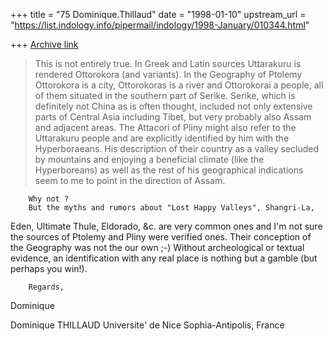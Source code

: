 +++
title = "75 Dominique.Thillaud"
date = "1998-01-10"
upstream_url = "https://list.indology.info/pipermail/indology/1998-January/010344.html"

+++
[Archive link](https://list.indology.info/pipermail/indology/1998-January/010344.html)

>This is not entirely true. In Greek and Latin sources Uttarakuru is
>rendered Ottorokora (and
>variants). In the Geography of Ptolemy Ottorokora is a city, Ottorokoras
>is a river and
>Ottorokorai a people, all of them situated in the southern part of Serike.
>Serike, which is
>definitely not China as is often thought, included not only extensive
>parts of Central Asia
>including Tibet, but very probably also Assam and adjacent areas.
>The Attacori of Pliny might also refer to the Uttarakuru people and are
>explicitly identified
>by him with the Hyperboraeans. His description of their country as a
>valley secluded by
>mountains and enjoying a beneficial climate (like the Hyperboreans) as
>well as the rest of his
>geographical indications seem to me to point in the direction of Assam.

        Why not ?
        But the myths and rumors about "Lost Happy Valleys", Shangri-La,
Eden, Ultimate Thule, Eldorado, &c. are very common ones and I'm not sure
the sources of Ptolemy and Pliny were verified ones. Their conception of
the Geography was not the our own ;-)
        Without archeological or textual evidence, an identification with
any real place is nothing but a gamble (but perhaps you win!).

        Regards,
Dominique

Dominique THILLAUD
Universite' de Nice Sophia-Antipolis, France



